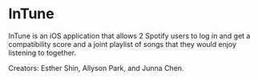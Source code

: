 # InTune

InTune is an iOS application that allows 2 Spotify users to log in
and get a compatibility score and a joint playlist of songs that
they would enjoy listening to together.

Creators: Esther Shin, Allyson Park, and Junna Chen.
